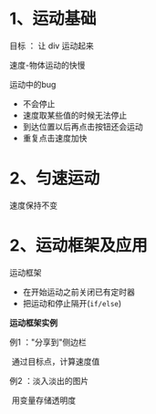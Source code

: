 # 1、运动基础

目标 ： 让 div 运动起来

速度-物体运动的快慢

运动中的bug

- 不会停止
- 速度取某些值的时候无法停止
- 到达位置以后再点击按钮还会运动
- 重复点击速度加快

# 2、匀速运动

速度保持不变

# 2、运动框架及应用

运动框架

- 在开始运动之前关闭已有定时器
- 把运动和停止隔开(`if/else`)

**运动框架实例**

例1 ："分享到"侧边栏

​	通过目标点，计算速度值

例2 ：淡入淡出的图片

​	用变量存储透明度



